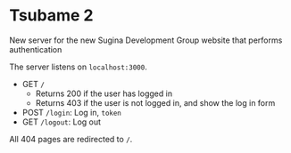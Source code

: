 # Tsubame 2

New server for the new Sugina Development Group website that performs authentication

The server listens on `localhost:3000`.

* GET `/`
    - Returns 200 if the user has logged in
    - Returns 403 if the user is not logged in, and show the log in form
* POST `/login`: Log in, `token`
* GET `/logout`: Log out

All 404 pages are redirected to `/`.
